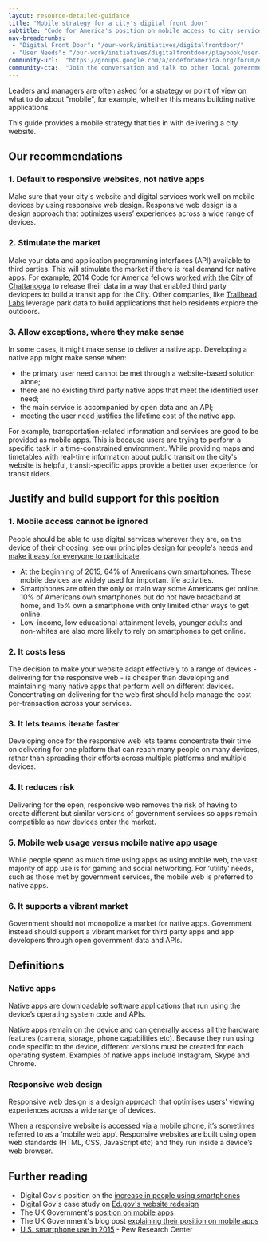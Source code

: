 ```yaml
---
layout: resource-detailed-guidance
title: "Mobile strategy for a city's digital front door"
subtitle: "Code for America's position on mobile access to city services"
nav-breadcrumbs:
 - "Digital Front Door": "/our-work/initiatives/digitalfrontdoor/"
 - "User Needs": "/our-work/initiatives/digitalfrontdoor/playbook/user-needs/"
community-url:	"https://groups.google.com/a/codeforamerica.org/forum/#!forum/digital-front-door"
community-cta:	"Join the conversation and talk to other local government staff in our Digital Front Door community."
---
```


Leaders and managers are often asked for a strategy or point of view on what to do about "mobile", for example, whether this means building native applications.

This guide provides a mobile strategy that ties in with delivering a city website.

## Our recommendations

### 1. Default to responsive websites, not native apps

Make sure that your city's website and digital services work well on mobile devices by using responsive web design. Responsive web design is a design approach that optimizes users’ experiences across a wide range of devices.

### 2. Stimulate the market

Make your data and application programming interfaces (API) available to third parties. This will stimulate the market if there is real demand for native apps. For example, 2014 Code for America fellows [worked with the City of Chattanooga](https://www.youtube.com/watch?v=dBAf2kwLx4k&index=38&list=PL65XgbSILalWFStqV0z0N9pvftstJ8AAh) to release their data in a way that enabled third party devlopers to build a transit app for the City. Other companies, like [Trailhead Labs](http://www.trailheadlabs.com/) leverage park data to build applications that help residents explore the outdoors. 

### 3. Allow exceptions, where they make sense

In some cases, it might make sense to deliver a native app. Developing a native app might make sense when:

 - the primary user need cannot be met through a website-based solution alone;
 - there are no existing third party native apps that meet the identified user need;
 - the main service is accompanied by open data and an API;
 - meeting the user need justifies the lifetime cost of the native app.

For example, transportation-related information and services are good to be provided as mobile apps. This is because users are trying to perform a specific task in a time-constrained environment. While providing maps and timetables with real-time information about public transit on the city's website is helpful, transit-specific apps provide a better user experience for transit riders. 

## Justify and build support for this position

### 1. Mobile access cannot be ignored

People should be able to use digital services wherever they are, on the device of their choosing: see our principles [design for people's needs](/governments/principles/#needs) and [make it easy for everyone to participate](/governments/principles/#everyone). 

 - At the beginning of 2015, 64% of Americans own smartphones. These mobile devices are widely used for important life activities. 
 - Smartphones are often the only or main way some Americans get online. 10% of Americans own smartphones but do not have broadband at home, and 15% own a smartphone with only limited other ways to get online. 
 - Low-income, low educational attainment levels, younger adults and non-whites are also more likely to rely on smartphones to get online. 
 
### 2. It costs less

The decision to make your website adapt effectively to a range of devices - delivering for the responsive web - is cheaper than developing and maintaining many native apps that perform well on different devices. Concentrating on delivering for the web first should help manage the cost-per-transaction across your services. 

### 3. It lets teams iterate faster

Developing once for the responsive web lets teams concentrate their time on delivering for one platform that can reach many people on many devices, rather than spreading their efforts across multiple platforms and multiple devices. 

### 4. It reduces risk

Delivering for the open, responsive web removes the risk of having to create different but similar versions of government services so apps remain compatible as new devices enter the market. 

### 5. Mobile web usage versus mobile native app usage

While people spend as much time using apps as using mobile web, the vast majority of app use is for gaming and social networking. For ‘utility’ needs, such as those met by government services, the mobile web is preferred to native apps.

### 6. It supports a vibrant market 

Government should not monopolize a market for native apps. Government instead should support a vibrant market for third party apps and app developers through open government data and APIs.  

## Definitions

### Native apps

Native apps are downloadable software applications that run using the device’s operating system code and APIs.

Native apps remain on the device and can generally access all the hardware features (camera, storage, phone capabilities etc). Because they run using code specific to the device, different versions must be created for each operating system. Examples of native apps include Instagram, Skype and Chrome. 

### Responsive web design

Responsive web design is a design approach that optimises users’ viewing experiences across a wide range of devices.

When a responsive website is accessed via a mobile phone, it’s sometimes referred to as a ‘mobile web app’. Responsive websites are built using open web standards (HTML, CSS, JavaScript etc) and they run inside a device’s web browser.


## Further reading

 - Digital Gov's position on the [increase in people using smartphones](https://www.digitalgov.gov/2015/03/31/trends-on-tuesday-smartphone-market-growth-makes-mobile-friendly-a-must/)
 - Digital Gov's case study on [Ed.gov's website redesign](https://www.digitalgov.gov/2015/01/29/how-government-will-accelerate-anytime-anywhere-services-and-information-in-2015/) 
 - The UK Government's [position on mobile apps](https://www.gov.uk/service-manual/making-software/standalone-apps.html)
 - The UK Government's blog post [explaining their position on mobile apps](https://gds.blog.gov.uk/2013/03/12/were-not-appy-not-appy-at-all/)
 - [U.S. smartphone use in 2015](http://www.pewinternet.org/2015/04/01/us-smartphone-use-in-2015/) - Pew Research Center
